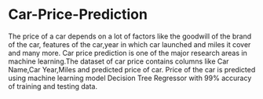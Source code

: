 # Car-Price-Prediction
The price of a car depends on a lot of factors like the goodwill of the brand of the car, features of the car,year in which car launched and miles it cover and many more. 
Car price prediction is one of the major research areas in machine learning.The dataset of car price contains columns like Car Name,Car Year,Miles and predicted price of car.
Price of the car is predicted using machine learning model Decision Tree Regressor with 99% accuracy of training and testing data.
